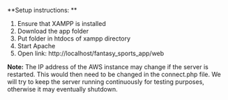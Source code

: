 **Setup instructions: **
1. Ensure that XAMPP is installed
2. Download the app folder
3. Put folder in htdocs of xampp directory
4. Start Apache
5. Open link: http://localhost/fantasy_sports_app/web 

**Note:**
The IP address of the AWS instance may change if the server is restarted. This would then need to be changed in the connect.php file. We will try to keep the server running continuously for testing purposes, otherwise it may eventually shutdown.
